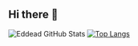 ## Hi there 👋
![Eddead GitHub Stats](https://github-readme-stats.vercel.app/api?username=Eddead&show_icons=true&theme=default&hide=stars,prs,issues)
[![Top Langs](https://github-readme-stats.vercel.app/api/top-langs/?username=Eddead&layout=donut-vertical)](https://github.com/Eddead/github-readme-stats)

